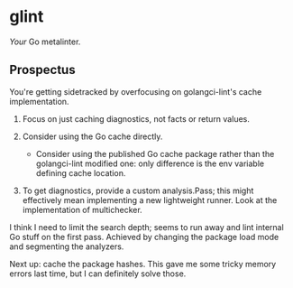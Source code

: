 # glint

*Your* Go metalinter.

## Prospectus

You're getting sidetracked by overfocusing on golangci-lint's cache implementation.

1. Focus on just caching diagnostics, not facts or return values.

2. Consider using the Go cache directly. 

    + Consider using the published Go cache package rather than the golangci-lint modified one: only difference is the env variable defining cache location.

3. To get diagnostics, provide a custom analysis.Pass; this might effectively mean implementing a new lightweight runner. Look at the implementation of multichecker.

I think I need to limit the search depth; seems to run away and lint internal Go stuff on the first pass. Achieved by changing the package load mode and segmenting the analyzers.

Next up: cache the package hashes. This gave me some tricky memory errors last time, but I can definitely solve those.

